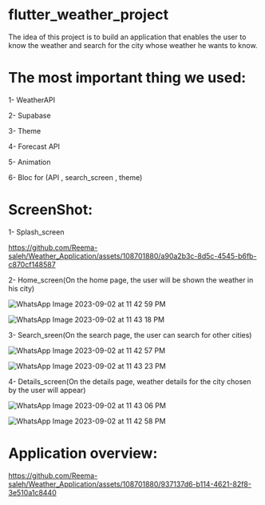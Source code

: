 # flutter_weather_project

The idea of ​​this project is to build an application that enables the user to know the weather and search for the city whose weather he wants to know.

# The most important thing we used:
1- WeatherAPI

2- Supabase

3- Theme

4- Forecast API

5- Animation

6- Bloc for (API , search_screen , theme)




# ScreenShot:

1- Splash_screen 


https://github.com/Reema-saleh/Weather_Application/assets/108701880/a90a2b3c-8d5c-4545-b6fb-c870cf148587


2- Home_screen(On the home page, the user will be shown the weather in his city)


![WhatsApp Image 2023-09-02 at 11 42 59 PM](https://github.com/Reema-saleh/Weather_Application/assets/108701880/d2f2f4f1-4374-49e4-b777-705253336ed3)


![WhatsApp Image 2023-09-02 at 11 43 18 PM](https://github.com/Reema-saleh/Weather_Application/assets/108701880/5593a195-f9b7-4ac3-bdbc-4d562027d908)


3- Search_sreen(On the search page, the user can search for other cities)


![WhatsApp Image 2023-09-02 at 11 42 57 PM](https://github.com/Reema-saleh/Weather_Application/assets/108701880/eae12c88-4b33-4d7e-8284-51c8445122b2)


![WhatsApp Image 2023-09-02 at 11 43 23 PM](https://github.com/Reema-saleh/Weather_Application/assets/108701880/0e663b03-8129-4477-9bb7-0a90f9e5a179)


4- Details_screen(On the details page, weather details for the city chosen by the user will appear)


![WhatsApp Image 2023-09-02 at 11 43 06 PM](https://github.com/Reema-saleh/Weather_Application/assets/108701880/1cf683df-70e1-482f-886d-833574b8bae7)

![WhatsApp Image 2023-09-02 at 11 42 58 PM](https://github.com/Reema-saleh/Weather_Application/assets/108701880/0f622c7e-d4b6-4eab-af1b-6ed8bdd2901b)





# Application overview:

https://github.com/Reema-saleh/Weather_Application/assets/108701880/937137d6-b114-4621-82f8-3e510a1c8440


